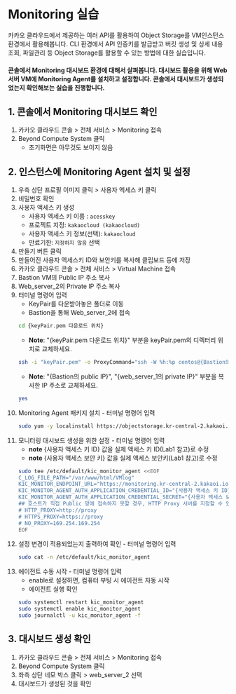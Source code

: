 # Monitoring 실습

카카오 클라우드에서 제공하는 여러 API를 활용하여 Object Storage를 VM인스턴스 환경에서 활용해봅니다. CLI 환경에서 API 인증키를 발급받고 버킷 생성 및 상세 내용 조회, 파일관리 등 Object Storage를 활용할 수 있는 방법에 대한 실습입니다.
#### 콘솔에서 Monitoring 대시보드 환경에 대해서 살펴봅니다. 대시보드 활용을 위해 Web서버 VM에 Monitoring Agent를 설치하고 설정합니다. 콘솔에서 대시보드가 생성되었는지 확인해보는 실습을 진행합니다.


## 1. 콘솔에서 Monitoring 대시보드 확인


1. 카카오 클라우드 콘솔 > 전체 서비스 > Monitoring 접속
2. Beyond Compute System 클릭
    - 초기화면은 아무것도 보이지 않음

## 2. 인스턴스에 Monitoring Agent 설치 및 설정


1. 우측 상단 프로필 이미지 클릭 > 사용자 엑세스 키 클릭
2. 비밀번호 확인
3. 사용자 액세스 키 생성
    - 사용자 엑세스 키 이름 : `acesskey`
    - 프로젝트 지정: `kakaocloud (kakaocloud)`
    - 사용자 액세스 키 정보(선택): `kakaocloud`
    - 만료기한: `지정하지 않음` 선택
4. 만들기 버튼 클릭
5. 만들어진 사용자 엑세스키 ID와 보안키를 복사해 클립보드 등에 저장
6. 카카오 클라우드 콘솔 > 전체 서비스 > Virtual Machine 접속
7. Bastion VM의 Public IP 주소 복사
8. Web_server_2의 Private IP 주소 복사
9. 터미널 명령어 입력
    - KeyPair를 다운받아놓은 폴더로 이동
    - Bastion을 통해 Web_server_2에 접속
    ```bash
    cd {keyPair.pem 다운로드 위치}
    ```
    - **Note**: "{keyPair.pem 다운로드 위치}" 부분을 keyPair.pem의 디렉터리 위치로 교체하세요.
    ```bash 
    ssh -i "keyPair.pem" -o ProxyCommand="ssh -W %h:%p centos@{Bastion의 public IP} -i keyPair.pem" centos@{web_server_2의 private IP}
    ```
    - **Note**: "{Bastion의 public IP}", "{web_server_1의 private IP}" 부분을 복사한 IP 주소로 교체하세요.
    ```bash
    yes
    ```
10. Monitoring Agent 패키지 설치 - 터미널 명령어 입력
    ```bash
    sudo yum -y localinstall https://objectstorage.kr-central-2.kakaoi.io/v1/52867b7dc99d45fb808b5bc874cb5b79/kic-monitoring-agent/package/kic_monitor_agent-0.9.5.x86_64.rpm
    ```
11. 모니터링 대시보드 생성을 위한 설정 - 터미널 명령어 입력
    - **note** {사용자 액세스 키 ID} 값을 실제 액세스 키 ID(Lab1 참고)로 수정
    - **note** {사용자 액세스 보안 키} 값을 실제 액세스 보안키(Lab1 참고)로 수정
    ```bash
    sudo tee /etc/default/kic_monitor_agent <<EOF
    C_LOG_FILE_PATH="/var/www/html/VMlog"
    KIC_MONITOR_ENDPOINT_URL="https://monitoring.kr-central-2.kakaoi.io"
    KIC_MONITOR_AGENT_AUTH_APPLICATION_CREDENTIAL_ID="{사용자 액세스 키 ID}"
    KIC_MONITOR_AGENT_AUTH_APPLICATION_CREDENTIAL_SECRET="{사용자 액세스 보안 키}"
    ## 호스트가 직접 Public 망에 접속하지 못할 경우, HTTP Proxy 서버를 지정할 수 있습니다.
    # HTTP_PROXY=http://proxy
    # HTTPS_PROXY=https://proxy
    # NO_PROXY=169.254.169.254
    EOF
    ```
13. 설정 변경이 적용되었는지 출력하여 확인 - 터미널 명령어 입력
    ```bash
    sudo cat -n /etc/default/kic_monitor_agent
    ```
14. 에이전트 수동 시작 - 터미널 명령어 입력
    - enable로 설정하면, 컴퓨터 부팅 시 에이전트 자동 시작
    - 에이전트 실행 확인
    ```bash
    sudo systemctl restart kic_monitor_agent 
    sudo systemctl enable kic_monitor_agent 
    sudo journalctl -u kic_monitor_agent -f
    ```

## 3. 대시보드 생성 확인


1. 카카오 클라우드 콘솔 > 전체 서비스 > Monitoring 접속
2. Beyond Compute System 클릭
3. 좌측 상단 네모 박스 클릭 > web_server_2 선택
4. 대시보드가 생성된 것을 확인
